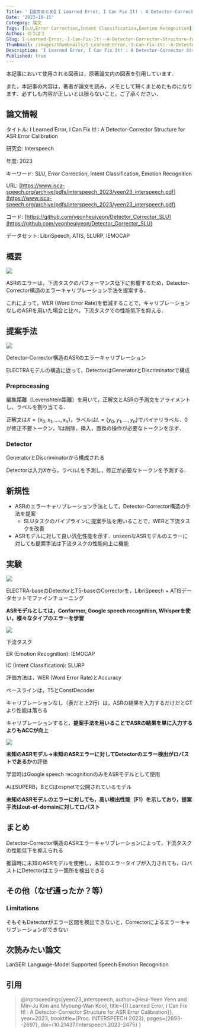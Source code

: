 ```yaml
---
Title: '【論文まとめ】I Learned Error, I Can Fix It! : A Detector-Corrector Structure for ASR Error Calibration'
Date: '2023-10-15'
Category: 論文
Tags: [SLU,Error Correction,Intent Classification,Emotion Recognition]
Authos: ゆうぼう
Slug: I-Learned-Error,-I-Can-Fix-It!--A-Detector-Corrector-Structure-for-ASR-Error-Calibration
Thumbnail: /images/thumbnails/I-Learned-Error,-I-Can-Fix-It!--A-Detector-Corrector-Structure-for-ASR-Error-Calibration.png
Description: 'I Learned Error, I Can Fix It! : A Detector-Corrector Structure for ASR Error Calibrationのまとめ'
Published: true
---
```


本記事において使用される図表は，原著論文内の図表を引用しています．

また，本記事の内容は，著者が論文を読み，メモとして短くまとめたものになります．必ずしも内容が正しいとは限らないこと，ご了承ください．

## 論文情報

タイトル: I Learned Error, I Can Fix It! : A Detector-Corrector Structure for ASR Error Calibration

研究会: Interspeech

年度: 2023

キーワード: SLU, Error Correction, Intent Classification, Emotion Recognition

URL: [https://www.isca-speech.org/archive/pdfs/interspeech_2023/yeen23_interspeech.pdf](https://www.isca-speech.org/archive/pdfs/interspeech_2023/yeen23_interspeech.pdf)

コード: [https://github.com/yeonheuiyeon/Detector_Corrector_SLU](https://github.com/yeonheuiyeon/Detector_Corrector_SLU)

データセット: LibriSpeech, ATIS, SLURP, IEMOCAP

## 概要

![](/images/article/I-Learned-Error,-I-Can-Fix-It!--A-Detector-Corrector-Structure-for-ASR-Error-Calibration/llbquodd.png)

ASRのエラーは，下流タスクのパフォーマンス低下に影響するため，Detector-Corrector構造のエラーキャリブレーション手法を提案する．

これによって，WER (Word Error Rate)を低減することで，キャリブレーションなしのASRを用いた場合と比べ，下流タスクでの性能低下を抑える．

## 提案手法

![](/images/article/I-Learned-Error,-I-Can-Fix-It!--A-Detector-Corrector-Structure-for-ASR-Error-Calibration/avx5gsic.png)

Detector-Corrector構造のASRのエラーキャリブレーション

ELECTRAモデルの構造に従って，DetectorはGeneratorとDiscriminatorで構成



### Preprocessing

編集距離（Levenshtein距離）を用いて，正解文とASRの予測文をアライメントし，ラベルを割り当てる．

正解文は$X = \{x_0, x_1, ...., x_n\}$，ラベルは$L = \{y_0, y_1, ..., y_n\}$でバイナリラベル．0が修正不要トークン，1は削除，挿入，置換の操作が必要なトークンを示す．



### Detector

GeneratorとDiscriminatorから構成される

Detectorは入力$X$から，ラベル$L$を予測し，修正が必要なトークンを予測する．



## 新規性

- ASRのエラーキャリブレーション手法として，Detector-Corrector構造の手法を提案
	- SLUタスクのパイプラインに提案手法を用いることで，WERと下流タスクを改善
- ASRモデルに対して良い汎化性能を示す．unseenなASRモデルのエラーに対しても提案手法は下流タスクの性能向上に機能
## 実験

![](/images/article/I-Learned-Error,-I-Can-Fix-It!--A-Detector-Corrector-Structure-for-ASR-Error-Calibration/pjvw61ph.png)

ELECTRA-baseのDetectorとT5-baseのCorrectorを，LibriSpeech + ATISデータセットでファインチューニング

**ASRモデルとしては，Conformer, Google speech recognition, Whisperを使い，様々なタイプのエラーを学習**



![](/images/article/I-Learned-Error,-I-Can-Fix-It!--A-Detector-Corrector-Structure-for-ASR-Error-Calibration/s3z0vhrw.png)

下流タスク

ER (Emotion Recognition): IEMOCAP

IC (Intent Classification): SLURP



評価方法は，WER (Word Error Rate)とAccuracy

ベースラインは，T5とConstDecoder



キャリブレーションなし（表だと上2行）は，ASRの結果を入力するだけだとGTより性能は落ちる

キャリブレーションすると，**提案手法を用いることでASRの結果を単に入力するよりもACCが向上**



![](/images/article/I-Learned-Error,-I-Can-Fix-It!--A-Detector-Corrector-Structure-for-ASR-Error-Calibration/bole4j7q.png)

**未知のASRモデル→未知のASRエラーに対してDetectorのエラー検出がロバストであるか**の評価

学習時はGoogle speech recognitionのみをASRモデルとして使用

AはSUPERB，BとCはespnetで公開されているモデル



**未知のASRモデルのエラーに対しても，高い検出性能（F1）を示しており，提案手法はout-of-domainに対してロバスト**

## まとめ

Detector-Corrector構造のASRエラーキャリブレーションによって，下流タスクの性能低下を抑えられる

推論時に未知のASRモデルを使用し，未知のエラータイプが入力されても，ロバストにDetectorはエラー箇所を検出できる

## その他（なぜ通ったか？等）

### Limitations

そもそもDetectorがエラー区間を検出できないと，Correctorによるエラーキャリブレーションができない

## 次読みたい論文

LanSER: Language-Model Supported Speech Emotion Recognition


## 引用

> @inproceedings{yeen23_interspeech,
>   author={Heui-Yeen Yeen and Min-Ju Kim and Myoung-Wan Koo},
>   title={{I Learned Error, I Can Fix It! : A Detector-Corrector Structure for ASR Error Calibration}},
>   year=2023,
>   booktitle={Proc. INTERSPEECH 2023},
>   pages={2693--2697},
>   doi={10.21437/Interspeech.2023-2475}
> }